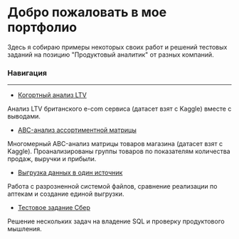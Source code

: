 # Добро пожаловать в мое портфолио

Здесь я собираю примеры некоторых своих работ и решений тестовых заданий на позицию "Продуктовый аналитик" от разных компаний.

### Навигация
----
* [Когортный анализ LTV](https://github.com/alxn04/portfolio/tree/main/%D0%9A%D0%BE%D0%B3%D0%BE%D1%80%D1%82%D0%BD%D1%8B%D0%B9%20%D0%B0%D0%BD%D0%B0%D0%BB%D0%B8%D0%B7%20LTV)

Анализ LTV британского e-com сервиса (датасет взят с Kaggle) вместе с выводами.

* [ABC-анализ ассортиментной матрицы](https://github.com/alxn04/portfolio/tree/main/ABC%20%D0%B0%D0%BD%D0%B0%D0%BB%D0%B8%D0%B7)

Многомерный ABC-анализ матрицы товаров магазина (датасет взят с Kaggle). Проанализированы группы товаров по показателям количества продаж, выручки и прибыли.

* [Выгрузка данных в один источник](https://github.com/alxn04/portfolio/tree/main/%D0%92%D1%8B%D0%B3%D1%80%D1%83%D0%B7%D0%BA%D0%B0%20%D0%B4%D0%B0%D0%BD%D0%BD%D1%8B%D1%85%20%D0%B2%20%D0%BE%D0%B4%D0%B8%D0%BD%20%D0%B8%D1%81%D1%82%D0%BE%D1%87%D0%BD%D0%B8%D0%BA%20%D0%B4%D0%BB%D1%8F%20%D0%B0%D0%BF%D1%82%D0%B5%D0%BA%D0%B8)

Работа с разрозненной системой файлов, сравнение реализации по аптекам и создание единой выгрузки.

* [Тестовое задание Сбер](https://github.com/alxn04/portfolio/tree/main/%D0%A2%D0%B5%D1%81%D1%82%D0%BE%D0%B2%D0%BE%D0%B5%20%D0%A1%D0%B1%D0%B5%D1%80)

Решение нескольких задач на владение SQL и проверку продуктового мышления.